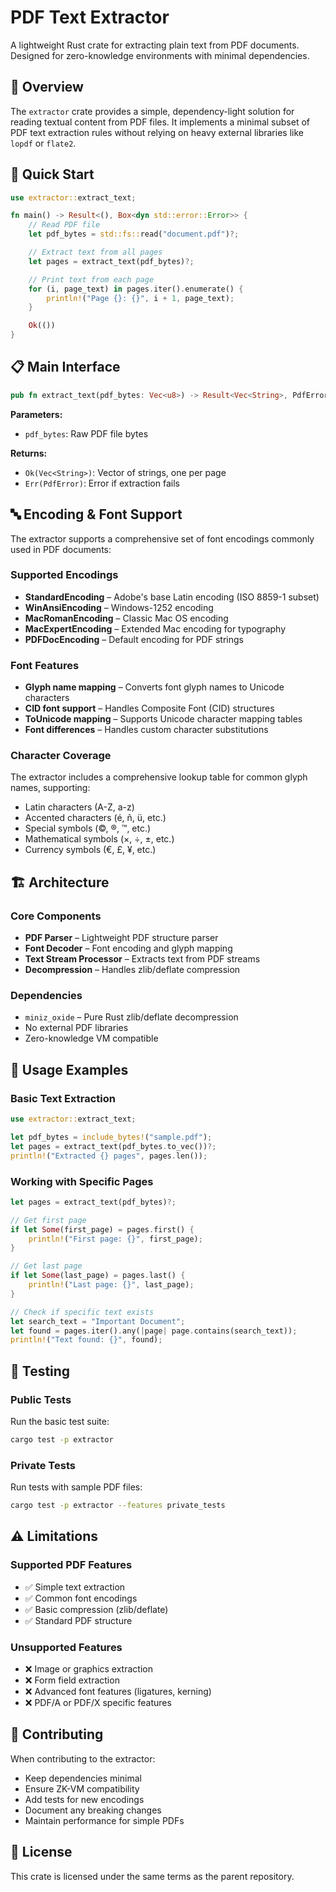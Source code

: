 # PDF Text Extractor

A lightweight Rust crate for extracting plain text from PDF documents. Designed for zero-knowledge environments with minimal dependencies.

## 🎯 **Overview**

The `extractor` crate provides a simple, dependency-light solution for reading textual content from PDF files. It implements a minimal subset of PDF text extraction rules without relying on heavy external libraries like `lopdf` or `flate2`.

## 🚀 **Quick Start**

```rust
use extractor::extract_text;

fn main() -> Result<(), Box<dyn std::error::Error>> {
    // Read PDF file
    let pdf_bytes = std::fs::read("document.pdf")?;

    // Extract text from all pages
    let pages = extract_text(pdf_bytes)?;

    // Print text from each page
    for (i, page_text) in pages.iter().enumerate() {
        println!("Page {}: {}", i + 1, page_text);
    }

    Ok(())
}
```

## 📋 **Main Interface**

```rust
pub fn extract_text(pdf_bytes: Vec<u8>) -> Result<Vec<String>, PdfError>
```

**Parameters:**

- `pdf_bytes`: Raw PDF file bytes

**Returns:**

- `Ok(Vec<String>)`: Vector of strings, one per page
- `Err(PdfError)`: Error if extraction fails

## 🔤 **Encoding & Font Support**

The extractor supports a comprehensive set of font encodings commonly used in PDF documents:

### Supported Encodings

- **StandardEncoding** – Adobe's base Latin encoding (ISO 8859-1 subset)
- **WinAnsiEncoding** – Windows-1252 encoding
- **MacRomanEncoding** – Classic Mac OS encoding
- **MacExpertEncoding** – Extended Mac encoding for typography
- **PDFDocEncoding** – Default encoding for PDF strings

### Font Features

- **Glyph name mapping** – Converts font glyph names to Unicode characters
- **CID font support** – Handles Composite Font (CID) structures
- **ToUnicode mapping** – Supports Unicode character mapping tables
- **Font differences** – Handles custom character substitutions

### Character Coverage

The extractor includes a comprehensive lookup table for common glyph names, supporting:

- Latin characters (A-Z, a-z)
- Accented characters (é, ñ, ü, etc.)
- Special symbols (©, ®, ™, etc.)
- Mathematical symbols (×, ÷, ±, etc.)
- Currency symbols (€, £, ¥, etc.)

## 🏗️ **Architecture**

### Core Components

- **PDF Parser** – Lightweight PDF structure parser
- **Font Decoder** – Font encoding and glyph mapping
- **Text Stream Processor** – Extracts text from PDF streams
- **Decompression** – Handles zlib/deflate compression

### Dependencies

- `miniz_oxide` – Pure Rust zlib/deflate decompression
- No external PDF libraries
- Zero-knowledge VM compatible

## 📝 **Usage Examples**

### Basic Text Extraction

```rust
use extractor::extract_text;

let pdf_bytes = include_bytes!("sample.pdf");
let pages = extract_text(pdf_bytes.to_vec())?;
println!("Extracted {} pages", pages.len());
```

### Working with Specific Pages

```rust
let pages = extract_text(pdf_bytes)?;

// Get first page
if let Some(first_page) = pages.first() {
    println!("First page: {}", first_page);
}

// Get last page
if let Some(last_page) = pages.last() {
    println!("Last page: {}", last_page);
}

// Check if specific text exists
let search_text = "Important Document";
let found = pages.iter().any(|page| page.contains(search_text));
println!("Text found: {}", found);
```

## 🧪 **Testing**

### Public Tests

Run the basic test suite:

```bash
cargo test -p extractor
```

### Private Tests

Run tests with sample PDF files:

```bash
cargo test -p extractor --features private_tests
```

## ⚠️ **Limitations**

### Supported PDF Features

- ✅ Simple text extraction
- ✅ Common font encodings
- ✅ Basic compression (zlib/deflate)
- ✅ Standard PDF structure

### Unsupported Features

- ❌ Image or graphics extraction
- ❌ Form field extraction
- ❌ Advanced font features (ligatures, kerning)
- ❌ PDF/A or PDF/X specific features

## 🤝 **Contributing**

When contributing to the extractor:

- Keep dependencies minimal
- Ensure ZK-VM compatibility
- Add tests for new encodings
- Document any breaking changes
- Maintain performance for simple PDFs

## 📄 **License**

This crate is licensed under the same terms as the parent repository.
